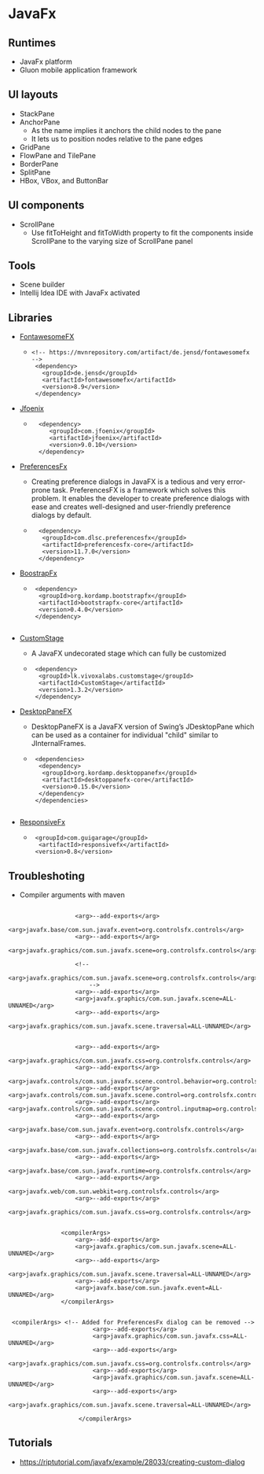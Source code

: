 
# JavaFx
## Runtimes
 - JavaFx platform
 - Gluon mobile application framework

## UI layouts
 + StackPane
 + AnchorPane
   - As the name implies it anchors the child nodes to the pane
   - It lets us to position nodes relative to the pane edges   
 + GridPane
 + FlowPane and TilePane
 + BorderPane
 + SplitPane
 + HBox, VBox, and ButtonBar
 
## UI components
 + ScrollPane
   - Use fitToHeight and fitToWidth property to fit the components inside ScrollPane to the varying size of ScrollPane panel
 
## Tools
 - Scene builder
 - Intellij Idea IDE with JavaFx activated

## Libraries
 + [FontawesomeFX](https://bitbucket.org/Jerady/fontawesomefx/src/master/)
   - ``` 
     <!-- https://mvnrepository.com/artifact/de.jensd/fontawesomefx -->  
      <dependency>  
        <groupId>de.jensd</groupId>  
        <artifactId>fontawesomefx</artifactId>  
        <version>8.9</version>  
      </dependency> 
     
     ```
  + [Jfoenix](http://www.jfoenix.com/)
    - ```
        <dependency>
           <groupId>com.jfoenix</groupId>
           <artifactId>jfoenix</artifactId>
           <version>9.0.10</version>
        </dependency>
      ```  

  + [PreferencesFx](https://github.com/dlsc-software-consulting-gmbh/PreferencesFX)
    - Creating preference dialogs in JavaFX is a tedious and very error-prone task. PreferencesFX is a framework which solves this problem. 
      It enables the developer to create preference dialogs with ease and creates well-designed and
      user-friendly preference dialogs by default.
    - ```
        <dependency>
         <groupId>com.dlsc.preferencesfx</groupId>
         <artifactId>preferencesfx-core</artifactId>
         <version>11.7.0</version>
        </dependency>

      ```
   + [BoostrapFx](https://github.com/kordamp/bootstrapfx) 
     - ```
        <dependency>
         <groupId>org.kordamp.bootstrapfx</groupId>
         <artifactId>bootstrapfx-core</artifactId>
         <version>0.4.0</version>
        </dependency>
      ```
   + [CustomStage](https://github.com/Oshan96/CustomStage)
     - A JavaFX undecorated stage which can fully be customized
     - ```
        <dependency>
         <groupId>lk.vivoxalabs.customstage</groupId>
         <artifactId>CustomStage</artifactId>
         <version>1.3.2</version>
        </dependency>
        ```
   + [DesktopPaneFX](https://github.com/kordamp/desktoppanefx)
      - DesktopPaneFX is a JavaFX version of Swing’s JDesktopPane which can be used as a container for individual "child" similar to JInternalFrames.
      - ```
         <dependencies>
          <dependency>
           <groupId>org.kordamp.desktoppanefx</groupId>
           <artifactId>desktoppanefx-core</artifactId>
           <version>0.15.0</version>
          </dependency>
         </dependencies>
    
        ```
   + [ResponsiveFx](https://github.com/canoo/ResponsiveFX)
      - ```
         <groupId>com.guigarage</groupId>
          <artifactId>responsivefx</artifactId>
         <version>0.8</version>
        ``` 


## Troubleshoting

 - Compiler arguments with maven
 ```
 
                    <arg>--add-exports</arg>
                    <arg>javafx.base/com.sun.javafx.event=org.controlsfx.controls</arg>
                    <arg>--add-exports</arg>
                    <arg>javafx.graphics/com.sun.javafx.scene=org.controlsfx.controls</arg>

                    <!--
                        <arg>javafx.graphics/com.sun.javafx.scene=org.controlsfx.controls</arg>
                        -->
                    <arg>--add-exports</arg>
                    <arg>javafx.graphics/com.sun.javafx.scene=ALL-UNNAMED</arg>
                    <arg>--add-exports</arg>
                    <arg>javafx.graphics/com.sun.javafx.scene.traversal=ALL-UNNAMED</arg>


                    <arg>--add-exports</arg>
                    <arg>javafx.graphics/com.sun.javafx.css=org.controlsfx.controls</arg>
                    <arg>--add-exports</arg>
                    <arg>javafx.controls/com.sun.javafx.scene.control.behavior=org.controlsfx.controls</arg>
                    <arg>--add-exports</arg><arg>javafx.controls/com.sun.javafx.scene.control=org.controlsfx.controls</arg>
                    <arg>--add-exports</arg> <arg>javafx.controls/com.sun.javafx.scene.control.inputmap=org.controlsfx.controls</arg>
                    <arg>--add-exports</arg>
                    <arg>javafx.base/com.sun.javafx.event=org.controlsfx.controls</arg>
                    <arg>--add-exports</arg>
                    <arg>javafx.base/com.sun.javafx.collections=org.controlsfx.controls</arg>
                    <arg>--add-exports</arg>
                    <arg>javafx.base/com.sun.javafx.runtime=org.controlsfx.controls</arg>
                    <arg>--add-exports</arg>
                    <arg>javafx.web/com.sun.webkit=org.controlsfx.controls</arg>
                    <arg>--add-exports</arg>
                    <arg>javafx.graphics/com.sun.javafx.css=org.controlsfx.controls</arg>
 
 ```
 
 ```
 
                <compilerArgs>
                    <arg>--add-exports</arg>
                    <arg>javafx.graphics/com.sun.javafx.scene=ALL-UNNAMED</arg>
                    <arg>--add-exports</arg>
                    <arg>javafx.graphics/com.sun.javafx.scene.traversal=ALL-UNNAMED</arg>
                    <arg>--add-exports</arg>
                    <arg>javafx.base/com.sun.javafx.event=ALL-UNNAMED</arg>
                </compilerArgs>
                
```                

```
 <compilerArgs> <!-- Added for PreferencesFx dialog can be removed -->
                        <arg>--add-exports</arg>
                        <arg>javafx.graphics/com.sun.javafx.css=ALL-UNNAMED</arg>
                        <arg>--add-exports</arg>
                        <arg>javafx.graphics/com.sun.javafx.css=org.controlsfx.controls</arg>
                        <arg>--add-exports</arg>
                        <arg>javafx.graphics/com.sun.javafx.scene=ALL-UNNAMED</arg>
                        <arg>--add-exports</arg>
                        <arg>javafx.graphics/com.sun.javafx.scene.traversal=ALL-UNNAMED</arg>

                    </compilerArgs>

```

## Tutorials
 + https://riptutorial.com/javafx/example/28033/creating-custom-dialog 
